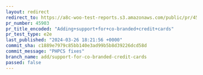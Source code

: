 ```yaml
---
layout: redirect
redirect_to: https://a8c-woo-test-reports.s3.amazonaws.com/public/pr/45903/e2e/index.html
pr_number: 45903
pr_title_encoded: "Adding+support+for+co-branded+credit+cards"
pr_test_type: e2e
last_published: "2024-03-26 18:21:56 +0000"
commit_sha: c1889e7979c85bb140e3ad99b5b8d39226dcd58d
commit_message: "PHPCS fixes"
branch_name: add/support-for-co-branded-credit-cards
passed: false
---
```

